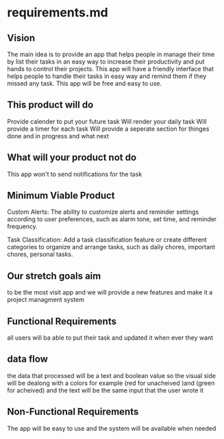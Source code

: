 # requirements.md
## Vision
The main idea is to provide an app that helps people in manage their time by list their tasks in an easy way to increase their productivity and put hands to control their projects.
This app will have a friendly interface that helps people to handle their tasks in easy way and remind them if they missed any task.
This app will be free and easy to use.
## This product will do
Provide calender to put your future task
Will render your daily task
Will provide a timer for each task
Will provide a seperate section for thinges done and in progress and what next
## What will your product not do
This app won't to send notifications for the task
## Minimum Viable Product
Custom Alerts: The ability to customize alerts and reminder settings according to user preferences, such as alarm tone, set time, and reminder frequency.

Task Classification: Add a task classification feature or create different categories to organize and arrange tasks, such as daily chores, important chores, personal tasks.

## Our stretch goals aim 
to be the most visit app and we will provide a new features and make it a project managment system

## Functional Requirements
all users will ba able to put their task and updated it when ever they want 
## data flow
the data that processed will be a text and boolean value so the visual side will be dealong with a colors for example (red for unacheived )and (green for acheived)
and the text will be the same input that the user wrote it 

## Non-Functional Requirements
The app will be easy to use and the system will be available when needed